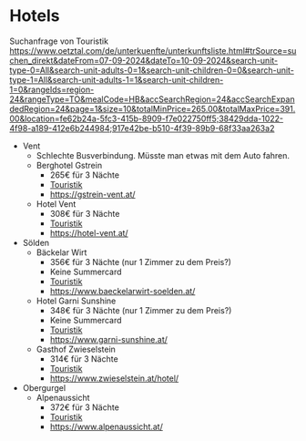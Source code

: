 # Hotels

Suchanfrage von Touristik
https://www.oetztal.com/de/unterkuenfte/unterkunftsliste.html#trSource=suchen_direkt&dateFrom=07-09-2024&dateTo=10-09-2024&search-unit-type-0=All&search-unit-adults-0=1&search-unit-children-0=0&search-unit-type-1=All&search-unit-adults-1=1&search-unit-children-1=0&rangeIds=region-24&rangeType=TO&mealCode=HB&accSearchRegion=24&accSearchExpandedRegion=24&page=1&size=10&totalMinPrice=265.00&totalMaxPrice=391.00&location=fe62b24a-5fc3-415b-8909-f7e022750ff5;38429dda-1022-4f98-a189-412e6b244984;917e42be-b510-4f39-89b9-68f33aa263a2

* Vent
    * Schlechte Busverbindung. Müsste man etwas mit dem Auto fahren.
	* Berghotel Gstrein 
        * 265€ für 3 Nächte
		* [Touristik](https://www.oetztal.com/de/unterkuenfte/hotels/berghotel-gstrein.ad-1461.html?dateFrom=07-09-2024&dateTo=10-09-2024&search-unit-type-0=All&search-unit-adults-0=1&search-unit-children-0=0&search-unit-type-1=All&search-unit-adults-1=1&search-unit-children-1=0#trSource=suchen_direkt&dateFrom=07-09-2024&dateTo=10-09-2024&search-unit-type-0=All&search-unit-adults-0=1&search-unit-children-0=0&search-unit-type-1=All&search-unit-adults-1=1&search-unit-children-1=0&rangeIds=region-24&rangeType=TO&mealCode=HB&accSearchRegion=24&accSearchExpandedRegion=24&page=1&size=10&totalMinPrice=265.00&totalMaxPrice=391.00&location=fe62b24a-5fc3-415b-8909-f7e022750ff5;38429dda-1022-4f98-a189-412e6b244984;917e42be-b510-4f39-89b9-68f33aa263a2&requestId=8c1f2eae-49e0-4a82-9655-c9d103688798)
		* https://gstrein-vent.at/
	* Hotel Vent 
        * 308€ für 3 Nächte
		* [Touristik](https://www.oetztal.com/de/unterkuenfte/hotels/hotel-vent.ad-1446.html?dateFrom=07-09-2024&dateTo=10-09-2024&search-unit-type-0=All&search-unit-adults-0=1&search-unit-children-0=0&search-unit-type-1=All&search-unit-adults-1=1&search-unit-children-1=0#trSource=suchen_direkt&dateFrom=07-09-2024&dateTo=10-09-2024&search-unit-type-0=All&search-unit-adults-0=1&search-unit-children-0=0&search-unit-type-1=All&search-unit-adults-1=1&search-unit-children-1=0&rangeIds=region-24&rangeType=TO&mealCode=HB&accSearchRegion=24&accSearchExpandedRegion=24&page=1&size=10&totalMinPrice=265.00&totalMaxPrice=391.00&location=fe62b24a-5fc3-415b-8909-f7e022750ff5;38429dda-1022-4f98-a189-412e6b244984;917e42be-b510-4f39-89b9-68f33aa263a2&requestId=8c1f2eae-49e0-4a82-9655-c9d103688798)
		* https://hotel-vent.at/
* Sölden
	* Bäckelar Wirt 
        * 356€ für 3 Nächte (nur 1 Zimmer zu dem Preis?)
        * Keine Summercard
		* [Touristik](https://www.oetztal.com/de/unterkuenfte/hotels/baeckelar-wirt.ad-1171.html?dateFrom=07-09-2024&dateTo=10-09-2024&search-unit-type-0=All&search-unit-adults-0=1&search-unit-children-0=0&search-unit-type-1=All&search-unit-adults-1=1&search-unit-children-1=0#trSource=suchen_direkt&dateFrom=07-09-2024&dateTo=10-09-2024&search-unit-type-0=All&search-unit-adults-0=1&search-unit-children-0=0&search-unit-type-1=All&search-unit-adults-1=1&search-unit-children-1=0&rangeIds=region-24&rangeType=TO&mealCode=HB&accSearchRegion=24&accSearchExpandedRegion=24&page=1&size=10&totalMinPrice=265.00&totalMaxPrice=391.00&location=fe62b24a-5fc3-415b-8909-f7e022750ff5;38429dda-1022-4f98-a189-412e6b244984;917e42be-b510-4f39-89b9-68f33aa263a2&requestId=8c1f2eae-49e0-4a82-9655-c9d103688798)
        * https://www.baeckelarwirt-soelden.at/
	* Hotel Garni Sunshine 
        * 348€ für 3 Nächte (nur 1 Zimmer zu dem Preis?)
        * Keine Summercard
		* [Touristik](https://www.oetztal.com/de/unterkuenfte/hotels/hotel-garni-sunshine.ad-1159.html?dateFrom=07-09-2024&dateTo=10-09-2024&search-unit-type-0=All&search-unit-adults-0=1&search-unit-children-0=0&search-unit-type-1=All&search-unit-adults-1=1&search-unit-children-1=0#trSource=suchen_direkt&dateFrom=07-09-2024&dateTo=10-09-2024&search-unit-type-0=All&search-unit-adults-0=1&search-unit-children-0=0&search-unit-type-1=All&search-unit-adults-1=1&search-unit-children-1=0&rangeIds=region-24&rangeType=TO&mealCode=HB&accSearchRegion=24&accSearchExpandedRegion=24&page=1&size=10&totalMinPrice=265.00&totalMaxPrice=391.00&location=fe62b24a-5fc3-415b-8909-f7e022750ff5;38429dda-1022-4f98-a189-412e6b244984;917e42be-b510-4f39-89b9-68f33aa263a2&requestId=8c1f2eae-49e0-4a82-9655-c9d103688798)
        * https://www.garni-sunshine.at/
    * Gasthof Zwieselstein
        * 314€ für 3 Nächte
        * [Touristik](https://www.oetztal.com/de/unterkuenfte/hotels/hotel-gasthof-zwieselstein.ad-1496.html?dateFrom=07-09-2024&dateTo=10-09-2024&search-unit-type-0=All&search-unit-adults-0=1&search-unit-children-0=0&search-unit-type-1=All&search-unit-adults-1=1&search-unit-children-1=0#trSource=buchungszeile&season=SO&size=10&accSearchRegion=24&accSearchExpandedRegion=&nights=0&dateFrom=07-09-2024&dateTo=10-09-2024&search-unit-type-0=All&search-unit-adults-0=1&search-unit-children-0=0&search-unit-type-1=All&search-unit-adults-1=1&search-unit-children-1=0&rangeIds=region-24&rangeType=TO&page=1&requestId=6ae3ebcb-ea50-4305-a692-9fedc3e932ff)
        * https://www.zwieselstein.at/hotel/
* Obergurgel
	* Alpenaussicht 
        * 372€ für 3 Nächte
		* [Touristik](https://www.oetztal.com/de/unterkuenfte/hotels/hotel-alpenaussicht.ad-559.html?dateFrom=07-09-2024&dateTo=10-09-2024&search-unit-type-0=All&search-unit-adults-0=1&search-unit-children-0=0&search-unit-type-1=All&search-unit-adults-1=1&search-unit-children-1=0#trSource=suchen_direkt&dateFrom=07-09-2024&dateTo=10-09-2024&search-unit-type-0=All&search-unit-adults-0=1&search-unit-children-0=0&search-unit-type-1=All&search-unit-adults-1=1&search-unit-children-1=0&rangeIds=region-24&rangeType=TO&mealCode=HB&accSearchRegion=24&accSearchExpandedRegion=24&page=1&size=10&totalMinPrice=265.00&totalMaxPrice=391.00&location=fe62b24a-5fc3-415b-8909-f7e022750ff5;38429dda-1022-4f98-a189-412e6b244984;917e42be-b510-4f39-89b9-68f33aa263a2&requestId=8c1f2eae-49e0-4a82-9655-c9d103688798)
		* https://www.alpenaussicht.at/